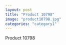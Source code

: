 ```yaml
---
layout: post
title: "Product 10798"
image: "product10798.jpg"
categories: "category1"
---
```

Product 10798
